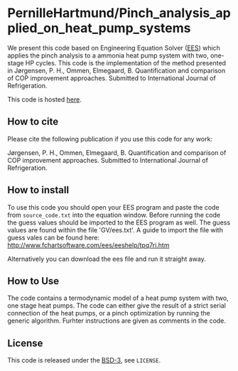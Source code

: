 PernilleHartmund/Pinch_analysis_applied_on_heat_pump_systems
==================

We present this code based on Engineering Equation Solver ([EES](http://fchartsoftware.com/))
which applies the pinch analysis to a ammonia heat pump system with two, one-stage HP cycles. 
This code is the implementation of the method presented in Jørgensen, P. H., Ommen, Elmegaard, B. Quantification and comparison of COP improvement approaches. Submitted to International Journal of Refrigeration.

This code is hosted [here](https://github.com/PernilleHartmund/Pinch_analysis_applied_on_heat_pump_systems).

How to cite
-----------

Please cite the following publication if you use this code for any work:

Jørgensen, P. H., Ommen, Elmegaard, B. Quantification and comparison of COP improvement approaches. Submitted to International Journal of Refrigeration.


How to install
--------------

To use this code you should open your EES program and paste the code from `source_code.txt`
into the equation window. 
Before running the code the guess values should be imported to the EES program as well. The guess values are found within the file 'GV/ees.txt'. A guide to import the file with guess vales can be found here: http://www.fchartsoftware.com/ees/eeshelp/tpq7ri.htm 

Alternatively you can download the ees file and run it straight away.

How to Use
--------------
The code contains a termodynamic model of a heat pump system with two, one stage heat pumps.
The code can either give the result of a strict serial connection of the heat pumps, or a pinch optimization by running the generic algorithm. Furhter instructions are given as comments in the code. 


License
-------

This code is released under the [BSD-3](https://opensource.org/licenses/BSD-3-Clause), see `LICENSE`.

